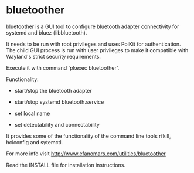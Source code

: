 bluetoother
===========

bluetoother is a GUI tool to configure bluetooth adapter connectivity
for systemd and bluez (libbluetooth).

It needs to be run with root privileges and uses PolKit for authentication.
The child GUI process is run with user privileges to make it compatible with
Wayland's strict security requirements.

Execute it with command 'pkexec bluetoother'.

Functionality:

- start/stop the bluetooth adapter

- start/stop systemd bluetooth.service

- set local name

- set detectability and connectability

It provides some of the functionality of the command line tools
rfkill, hciconfig and sytemctl.

For more info visit http://www.efanomars.com/utilities/bluetoother

Read the INSTALL file for installation instructions.
